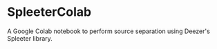 # SpleeterColab
A Google Colab notebook to perform source separation using Deezer's Spleeter library.
